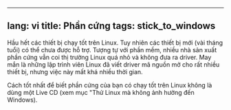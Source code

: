 

---
lang: vi
title: Phần cứng
tags: stick_to_windows
---

Hầu hết các thiết bị chạy tốt trên Linux. Tuy nhiên các thiết bị mới (vài tháng tuổi) 
có thể chưa được hỗ trợ. Tượng tự với phần mềm, nhiều nhà sản xuất phần cứng vẫn coi 
thị trường Linux quá nhỏ và không đưa ra driver. May mắn là những lập trình viên Linux 
đã viết driver mã nguồn mở cho rất nhiều thiết bị, nhưng việc này mất khá nhiều thời gian.

Cách tốt nhất để biết phần cứng của bạn có chạy tốt trên Linux không là dùng 
một Live CD (xem mục "Thử Linux mà không ảnh hưởng đến Windows).


